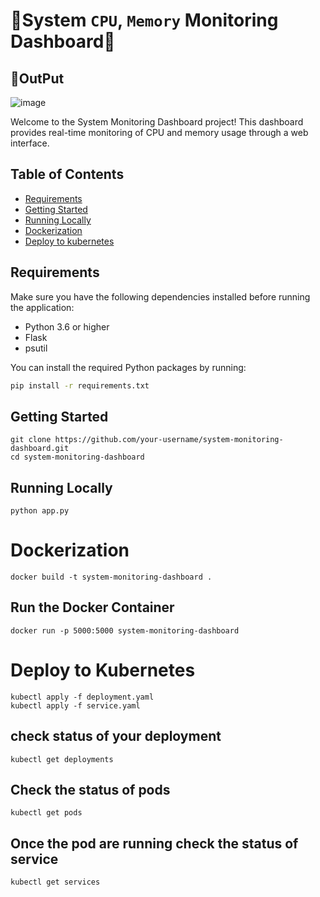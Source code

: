 # 🥏System `CPU`, `Memory` Monitoring Dashboard🎢

## 🚩OutPut
![image](https://github.com/Fir3eye/Cpu-Memory-Monitoring-/assets/93431222/811b4a76-908c-468b-bfbc-e1a1e6c99bcb)


Welcome to the System Monitoring Dashboard project! This dashboard provides real-time monitoring of CPU and memory usage through a web interface.

## Table of Contents
- [Requirements](#requirements)
- [Getting Started](#getting-started)
- [Running Locally](#running-locally)
- [Dockerization](#dockerization)
- [Deploy to kubernetes](#deploy-to-kubernetes)

## Requirements
Make sure you have the following dependencies installed before running the application:

- Python 3.6 or higher
- Flask
- psutil

You can install the required Python packages by running:
```bash
pip install -r requirements.txt

```
## Getting Started
```
git clone https://github.com/your-username/system-monitoring-dashboard.git
cd system-monitoring-dashboard
```
## Running Locally 
```
python app.py
```
# Dockerization
```
docker build -t system-monitoring-dashboard .
```
## Run  the Docker Container
```
docker run -p 5000:5000 system-monitoring-dashboard
```

# Deploy to Kubernetes
```
kubectl apply -f deployment.yaml
kubectl apply -f service.yaml
```
## check status of your deployment
```
kubectl get deployments
```
## Check the status of pods
```
kubectl get pods
```
## Once the pod are running check the status of service 
```
kubectl get services
```
